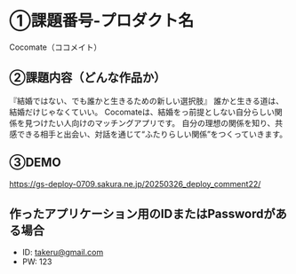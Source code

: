 # ①課題番号-プロダクト名

Cocomate（ココメイト）

## ②課題内容（どんな作品か）

『結婚ではない、でも誰かと生きるための新しい選択肢』
誰かと生きる道は、結婚だけじゃなくていい。
​ Cocomateは、結婚をっ前提としない自分らしい関係を見つけたい人向けのマッチングアプリです。
自分の理想の関係を知り、共感できる相手と出会い、対話を通じて“ふたりらしい関係”をつくっていきます。

## ③DEMO

https://gs-deploy-0709.sakura.ne.jp/20250326_deploy_comment22/

## 作ったアプリケーション用のIDまたはPasswordがある場合

- ID: takeru@gmail.com
- PW: 123

